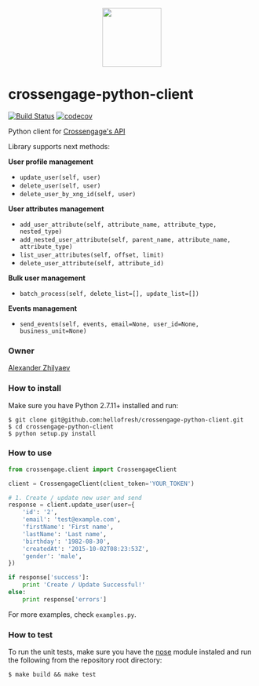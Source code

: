 <p align="center">
  <a href="https://hellofresh.com">
    <img width="120" src="https://www.hellofresh.de/images/hellofresh/press/HelloFresh_Logo.png">
  </a>
</p>

# crossengage-python-client
[![Build Status](https://travis-ci.org/hellofresh/crossengage-python-client.svg?branch=master)](https://travis-ci.org/hellofresh/crossengage-python-client)
[![codecov](https://codecov.io/gh/hellofresh/crossengage-python-client/branch/master/graph/badge.svg)](https://codecov.io/gh/hellofresh/crossengage-python-client)

Python client for [Crossengage's API](https://docs.crossengage.io)

Library supports next methods:

**User profile management**
 - `update_user(self, user)`
 - `delete_user(self, user)`
 - `delete_user_by_xng_id(self, user)`

**User attributes management**
- `add_user_attribute(self, attribute_name, attribute_type, nested_type)`
- `add_nested_user_attribute(self, parent_name, attribute_name, attribute_type)`
- `list_user_attributes(self, offset, limit)`
- `delete_user_attribute(self, attribute_id)`

**Bulk user management**
- `batch_process(self, delete_list=[], update_list=[])`

**Events management**
- `send_events(self, events, email=None, user_id=None, business_unit=None)`

### Owner
[Alexander Zhilyaev](mailto:azh@hellofresh.com)

### How to install

Make sure you have Python 2.7.11+ installed and run:

```
$ git clone git@github.com:hellofresh/crossengage-python-client.git
$ cd crossengage-python-client
$ python setup.py install
```

### How to use

```python
from crossengage.client import CrossengageClient

client = CrossengageClient(client_token='YOUR_TOKEN')

# 1. Create / update new user and send
response = client.update_user(user={
    'id': '2',
    'email': 'test@example.com',
    'firstName': 'First name',
    'lastName': 'Last name',
    'birthday': '1982-08-30',
    'createdAt': '2015-10-02T08:23:53Z',
    'gender': 'male',
})

if response['success']:
    print 'Create / Update Successful!'
else:
    print response['errors']

```
For more examples, check `examples.py`.

### How to test

To run the unit tests, make sure you have the [nose](http://nose.readthedocs.org/) module instaled and run the following from the repository root directory:

`$ make build && make test`
